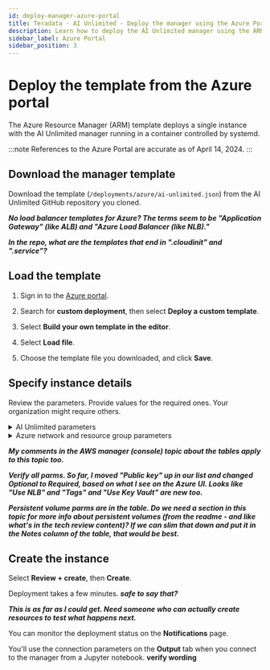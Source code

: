 ```yaml
---
id: deploy-manager-azure-portal
title: Teradata - AI Unlimited - Deploy the manager using the Azure Portal
description: Learn how to deploy the AI Unlimited manager using the ARM template.
sidebar_label: Azure Portal
sidebar_position: 3
---
```


# Deploy the template from the Azure portal

The Azure Resource Manager (ARM) template deploys a single instance with the AI Unlimited manager running in a container controlled by systemd. 

:::note
References to the Azure Portal are accurate as of April 14, 2024.
::: 


## Download the manager template

Download the template (`/deployments/azure/ai-unlimited.json`) from the AI Unlimited GitHub repository you cloned.

***No load balancer templates for Azure? The terms seem to be "Application Gateway" (like ALB) and "Azure Load Balancer (like NLB)."***

***In the repo, what are the templates that end in ".cloudinit" and ".service"?***


## Load the template

1. Sign in to the [Azure portal](https://portal.azure.com). 

2. Search for **custom deployment**, then select **Deploy a custom template**.

3. Select **Build your own template in the editor**. 

4. Select **Load file**.

5. Choose the template file you downloaded, and click **Save**.  


## Specify instance details

Review the parameters. Provide values for the required ones. Your organization might require others.

<details>

<summary>AI Unlimited parameters</summary>

| Parameter | Description | Required? | Default | Notes
|---------|-------------|-----------|-----------|-----------|
| AI Unlimited Name | Unique name given to AI Unlimited. | Required | - |- |
| AI Unlimited HTTP Port | The port to access the AI Unlimited UI. | Required with default | 3000 | - |
| AI Unlimited GRPC Port | The port to access the AI Unlimited API. | Required with default | 3282 | - | 
| AI Unlimited Version | The version of the AI Unlimited you want to deploy. | Required with default | latest | The value is a container version tag. |

</details>

<details>

<summary>Azure network and resource group parameters</summary>

| Parameter | Description | Required? | Default | Notes
|---------|-------------|-----------|-----------|-----------|
| Subscription | The Azure subscription you want to use for deploying AI Unlimited. | Required | - | Teradata recommends using an account that is not a Free Trial. ***Should this be a stronger message? They can't use a free account. |
| Region | The region where you want to deploy AI Unlimited. | Required | - | Select the Azure region closest to your work location and the data resources to use with AI Unlimited. |
| Resource Group Name | The name of the container that groups together related AI Unlimited resources. | Required | ai-unlimited-workspace | - |
| Public Key | The public SSH Key that you can use to connect to a VM over SSH. | Required | - | This value must start with “ssh-rsa”. |
| OS Version  | The versions of the operating systems that are available in the current subscription. | Optional  with default | Ubuntu-2004 | - |
| Instance Type | The instance type that you want to use for AI Unlimited. | Optional | STANDARD_D2_V3 | Teradata recommends using the default instance type to save costs. The default instance type is the standard Dv3 series with 2 vCPUs and 8.0 GiB of memory.|
| Network | The name of the network to which you want to deploy the AI Unlimited instance. | Optional | - | - | 
| Subnet | The subnetwork to which you want to deploy the AI Unlimited instance. | Required | - | The subnet must reside in the selected availability zone. |
| Security Group | The virtual firewall that controls inbound and outbound traffic to the instance. | Optional | - | Security Group is implemented as a set of rules that specify which protocols, ports, and IP addresses or CIDR blocks are allowed to access the instance. Define at least one of Access CIDR, or Security Group to allow inbound traffic unless you create custom security group ingress rules. |
| Access CIDR | The CIDR IP address range that is permitted to access the instance. | Optional | - | Teradata recommends setting this value to a trusted IP range. Define at least one of Access CIDR, or Security Group to allow inbound traffic unless you create custom security group ingress rules. |
| Source App Sec Groups (ASG) | The source application security groups that have permission to connect to the AI Unlimited instance. ASGs let you organize your virtual machines (VMs) based on their specific network security policies. These security policies determine what traffic is or is not permissible on your virtual machine. | Optional | - | Select an application security group in the same region as the network interface. |
| Destination App Sec Groups | The destination application security Groups that have permission to connect to the AI Unlimited instance. | Optional | - | Select an application security group in the same region as the network interface.  |
| Role Definition ID | The ID of the role to use with AI Unlimited. | Required | - | Use Azure CLI command- Get-AzRoleDefinition command to get your Role Definition ID. |
| Allow Public SSH | Specifies whether you can use secure shell (SSH) keys to connect to VMs in Azure. | Optional | - |  - |
| Use Persistent Volume | Specifies whether you want to use persistent volume to store data. | Optional with default | None | Supported options are: new persistent volume, an existing one, or none, depending on your use case. |
| Persistent Volume Size | The size of the persistent volume that you can attach to the instance, in GB. | Optional | 8 | Supports values between 8  and 1000. |
| Existing Persistent Volume | The ID of the existing persistent volume that you can attach to the instance. | Required if UsePersistentVolume is set to Existing. | - | The persistent volume must be in the same availability zone as the AI Unlimited instance. |

</details>

***My comments in the AWS manager (console) topic about the tables apply to this topic too.***

***Verify all parms. So far, I moved "Public key" up in our list and changed Optional to Required, based on what I see on the Azure UI. Looks like "Use NLB" and "Tags" and "Use Key Vault" are new too.***

***Persistent volume parms are in the table. Do we need a section in this topic for more info about persistent volumes (from the readme - and like what's in the tech review content)? If we can slim that down and put it in the Notes column of the table, that would be best.***

## Create the instance

Select **Review + create**, then **Create**. 

Deployment takes a few minutes.  ***safe to say that?***

***This is as far as I could get. Need someone who can actually create resources to test what happens next.***

You can monitor the deployment status on the **Notifications** page. 

You'll use the connection parameters on the **Output** tab when you connect to the manager from a Jupyter notebook. **verify wording**


